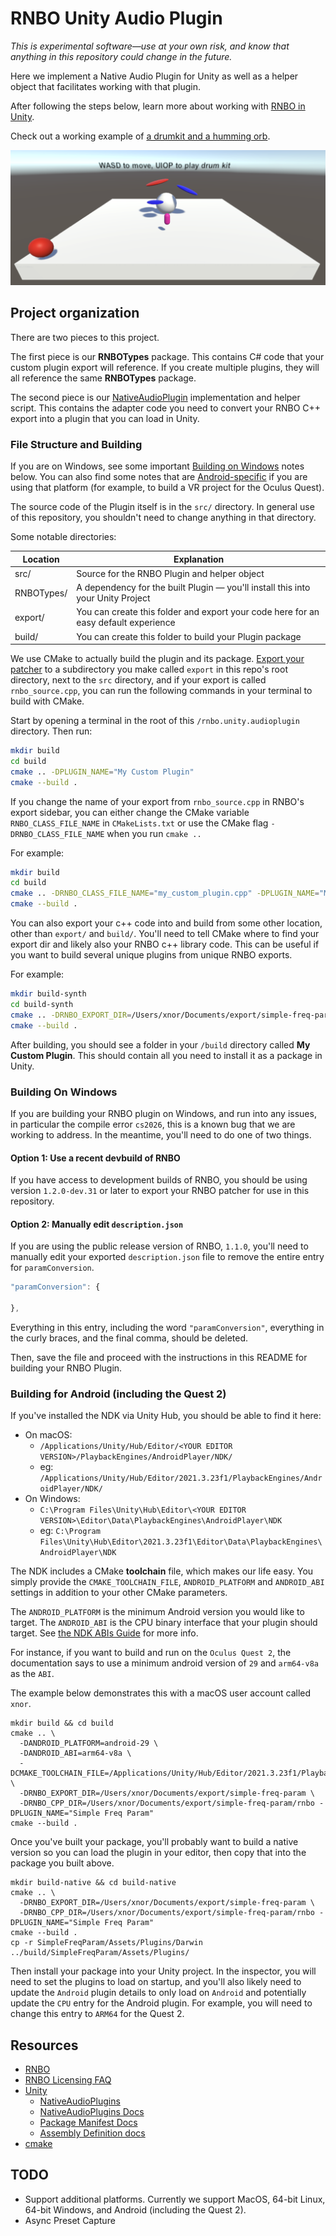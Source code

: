 # RNBO Unity Audio Plugin

*This is experimental software—use at your own risk, and know that anything in this repository could change in the future.*


Here we implement a Native Audio Plugin for Unity as well as a helper object that facilitates working with that plugin.

After following the steps below, learn more about working with [RNBO in Unity](docs/README.md).

Check out a working example of [a drumkit and a humming orb](https://cycling74-assets.nyc3.digitaloceanspaces.com/rnbo/unity/example-projects/RNBODrumkit.zip).

![Drum Kit and Orb](docs/images/drumkit-orb.png)

## Project organization

There are two pieces to this project.

The first piece is our **RNBOTypes** package. This contains C# code that your custom plugin 
export will reference. If you create multiple plugins, they will all reference the same **RNBOTypes** 
package.

The second piece is our [NativeAudioPlugin](https://docs.unity3d.com/Manual/AudioMixerNativeAudioPlugin.html) implementation and helper script.  This contains the
adapter code you need to convert your RNBO C++ export into a plugin that you can load in Unity.

### File Structure and Building

If you are on Windows, see some important [Building on Windows](#building-on-windows) notes below. You can also find some notes that are [Android-specific](#building-for-android-including-the-quest-2) if you are using that platform (for example, to build a VR project for the Oculus Quest).

The source code of the Plugin itself is in the `src/` directory. In general use of this repository, you shouldn't need to change anything in that directory.

Some notable directories:

| Location                          | Explanation   |
| --------------------------------- | ------------- |
| src/                              | Source for the RNBO Plugin and helper object |
| RNBOTypes/  | A dependency for the built Plugin — you'll install this into your Unity Project |
| export/                           | You can create this folder and export your code here for an easy default experience |
| build/          | You can create this folder to build your Plugin package |

We use CMake to actually build the plugin and its package. [Export your patcher](https://rnbo.cycling74.com/learn/the-cpp-source-code-target-introduction) to a subdirectory
you make called `export` in this repo's root directory, next to the `src` directory, and if your export is called `rnbo_source.cpp`, you can run the following commands in your terminal to build with CMake. 

Start by opening a terminal in the root of this `/rnbo.unity.audioplugin` directory. Then run:

```sh
mkdir build
cd build
cmake .. -DPLUGIN_NAME="My Custom Plugin"
cmake --build .
```
If you change the name of your export from `rnbo_source.cpp` in RNBO's export sidebar, you can either change the CMake variable `RNBO_CLASS_FILE_NAME` in `CMakeLists.txt` or use the CMake flag `-DRNBO_CLASS_FILE_NAME` when you run `cmake ..`

For example:

```sh
mkdir build
cd build
cmake .. -DRNBO_CLASS_FILE_NAME="my_custom_plugin.cpp" -DPLUGIN_NAME="My Custom Plugin"
cmake --build .
```

You can also export your c++ code into and build from some other location, other than `export/` and `build/`.
You'll need to tell CMake where to find your export dir and likely also your RNBO c++ library code.
This can be useful if you want to build several unique plugins from unique RNBO exports.

For example:

```sh
mkdir build-synth
cd build-synth
cmake .. -DRNBO_EXPORT_DIR=/Users/xnor/Documents/export/simple-freq-param -DRNBO_CPP_DIR=/Users/xnor/Documents/export/simple-freq-param/rnbo -DPLUGIN_NAME="Simple Freq Param" 
cmake --build .
```

After building, you should see a folder in your `/build` directory called **My Custom Plugin**. This should contain
all you need to install it as a package in Unity.

### Building On Windows

If you are building your RNBO plugin on Windows, and run into any issues, in particular the compile error `cs2026`, this is a known bug that we are working to address. In the meantime, you'll need to do one of two things. 

#### Option 1: Use a recent devbuild of RNBO

If you have access to development builds of RNBO, you should be using version `1.2.0-dev.31` or later to export your RNBO patcher for use in this repository. 

#### Option 2: Manually edit `description.json`

If you are using the public release version of RNBO, `1.1.0`, you'll need to manually edit your exported `description.json` file to remove the entire entry for `paramConversion`. 

```js
"paramConversion": {

},
```

Everything in this entry, including the word `"paramConversion"`, everything in the curly braces, and the final comma, should be deleted.

Then, save the file and proceed with the instructions in this README for building your RNBO Plugin.

### Building for Android (including the Quest 2)

If you've installed the NDK via Unity Hub, you should be able to find it here:

* On macOS:
  * `/Applications/Unity/Hub/Editor/<YOUR EDITOR VERSION>/PlaybackEngines/AndroidPlayer/NDK/`
  * eg: `/Applications/Unity/Hub/Editor/2021.3.23f1/PlaybackEngines/AndroidPlayer/NDK/`
* On Windows:
  * `C:\Program Files\Unity\Hub\Editor\<YOUR EDITOR VERSION>\Editor\Data\PlaybackEngines\AndroidPlayer\NDK`
  * eg: `C:\Program Files\Unity\Hub\Editor\2021.3.23f1\Editor\Data\PlaybackEngines\AndroidPlayer\NDK`

The NDK includes a CMake **toolchain** file, which makes our life easy.
You simply provide the `CMAKE_TOOLCHAIN_FILE`, `ANDROID_PLATFORM` and `ANDROID_ABI` settings in addition to your other CMake parameters.

The `ANDROID_PLATFORM` is the minimum Android version you would like to target.
The `ANDROID_ABI` is the CPU binary interface that your plugin should target. See [the NDK ABIs Guide](https://developer.android.com/ndk/guides/abis) for more info.

For instance, if you want to build and run on the `Oculus Quest 2`, the documentation says to use a minimum android version of `29` and `arm64-v8a` as the `ABI`. 

The example below demonstrates this with a macOS user account called `xnor`.

```
mkdir build && cd build
cmake .. \
  -DANDROID_PLATFORM=android-29 \
  -DANDROID_ABI=arm64-v8a \
  -DCMAKE_TOOLCHAIN_FILE=/Applications/Unity/Hub/Editor/2021.3.23f1/PlaybackEngines/AndroidPlayer/NDK/build/cmake/android.toolchain.cmake \
  -DRNBO_EXPORT_DIR=/Users/xnor/Documents/export/simple-freq-param \
  -DRNBO_CPP_DIR=/Users/xnor/Documents/export/simple-freq-param/rnbo -DPLUGIN_NAME="Simple Freq Param" 
cmake --build .
```

Once you've built your package, you'll probably want to build a native version so you can load the plugin in your editor, then copy that into the package you built above.

```
mkdir build-native && cd build-native
cmake .. \
  -DRNBO_EXPORT_DIR=/Users/xnor/Documents/export/simple-freq-param \
  -DRNBO_CPP_DIR=/Users/xnor/Documents/export/simple-freq-param/rnbo -DPLUGIN_NAME="Simple Freq Param" 
cmake --build .
cp -r SimpleFreqParam/Assets/Plugins/Darwin ../build/SimpleFreqParam/Assets/Plugins/
```

Then install your package into your Unity project. In the inspector, you will need to set the plugins to load on startup,
and you'll also likely need to update the `Android` plugin details to only load on `Android` 
and potentially update the `CPU` entry for the Android plugin. For example, you will need to change this entry to `ARM64` for the Quest 2.


## Resources

* [RNBO](https://rnbo.cycling74.com/)
* [RNBO Licensing FAQ](https://support.cycling74.com/hc/en-us/articles/10730637742483-RNBO-Export-Licensing-FAQ)
* [Unity](https://unity.com/)
  * [NativeAudioPlugins](https://github.com/Unity-Technologies/NativeAudioPlugins)
  * [NativeAudioPlugins Docs](https://docs.unity3d.com/Manual/AudioMixerNativeAudioPlugin.html)
  * [Package Manifest Docs](https://docs.unity3d.com/Manual/upm-manifestPkg.html)
  * [Assembly Definition docs](https://docs.unity3d.com/Manual/ScriptCompilationAssemblyDefinitionFiles.html)
* [cmake](https://cmake.org/)

## TODO

* Support additional platforms. Currently we support MacOS, 64-bit Linux, 64-bit Windows, and Android (including the Quest 2).
* Async Preset Capture
